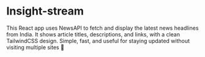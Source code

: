 # Insight-stream
This React app uses NewsAPI to fetch and display the latest news headlines from India. It shows article titles, descriptions, and links, with a clean TailwindCSS design. Simple, fast, and useful for staying updated without visiting multiple sites 🚀
